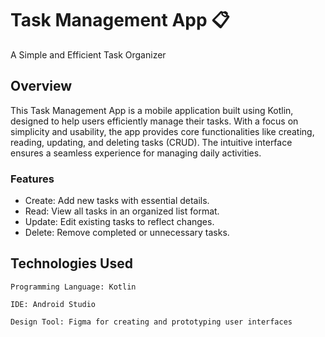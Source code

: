 # Task Management App 📋
A Simple and Efficient Task Organizer



## Overview
This Task Management App is a mobile application built using Kotlin, designed to help users efficiently manage their tasks. With a focus on simplicity and usability, the app provides core functionalities like creating, reading, updating, and deleting tasks (CRUD). The intuitive interface ensures a seamless experience for managing daily activities.

### Features
- Create: Add new tasks with essential details.
- Read: View all tasks in an organized list format.
- Update: Edit existing tasks to reflect changes.
- Delete: Remove completed or unnecessary tasks.

## Technologies Used
`` Programming Language: Kotlin `` 

`` IDE: Android Studio ``

`` Design Tool: Figma for creating and prototyping user interfaces ``
